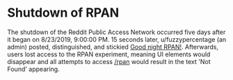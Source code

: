 # Shutdown of RPAN

The shutdown of the Reddit Public Access Network occurred five days after it began on <time datetime="2019-08-24T01:00:00.000Z">8/23/2019, 9:00:00 PM</time>. 15 seconds later, u/fuzzypercentage (an admin) posted, distinguished, and stickied [Good night RPAN!](https://www.reddit.com/r/pan/comments/cum45p/good_night_rpan/). Afterwards, users lost access to the RPAN experiment, meaning UI elements would disappear and all attempts to access [/rpan](https://www.reddit.com/rpan) would result in the text 'Not Found' appearing. 
